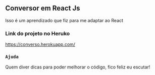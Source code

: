 ## Conversor em React Js

Isso é um aprendizado que fiz para me adaptar ao React

### Link do projeto no Heruko 

https://converso.herokuapp.com/

### `Ajuda`

Quem diver dicas para poder melhorar o código, fico feliz eu escutar!
